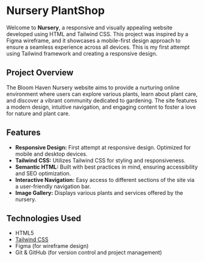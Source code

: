 # Nursery PlantShop

Welcome to **Nursery**, a responsive and visually appealing website developed using HTML and Tailwind CSS. This project was inspired by a Figma wireframe, and it showcases a mobile-first design approach to ensure a seamless experience across all devices. This is my first attempt using Tailwind framework and creating a responsive design.

## Project Overview

The Bloom Haven Nursery website aims to provide a nurturing online environment where users can explore various plants, learn about plant care, and discover a vibrant community dedicated to gardening. The site features a modern design, intuitive navigation, and engaging content to foster a love for nature and plant care.

## Features

- **Responsive Design:** First attempt at responsive design. Optimized for mobile and desktop devices.
- **Tailwind CSS:** Utilizes Tailwind CSS for styling and responsiveness.
- **Semantic HTML:** Built with best practices in mind, ensuring accessibility and SEO optimization.
- **Interactive Navigation:** Easy access to different sections of the site via a user-friendly navigation bar.
- **Image Gallery:** Displays various plants and services offered by the nursery.

## Technologies Used

- HTML5
- [Tailwind CSS](https://tailwindcss.com/)
- Figma (for wireframe design)
- Git & GitHub (for version control and project management)
